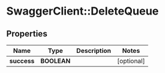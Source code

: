 # SwaggerClient::DeleteQueue

## Properties
Name | Type | Description | Notes
------------ | ------------- | ------------- | -------------
**success** | **BOOLEAN** |  | [optional] 


